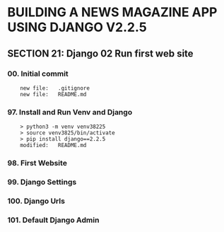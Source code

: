 # BUILDING A NEWS MAGAZINE APP USING DJANGO V2.2.5


## SECTION 21: Django 02 Run first web site


### 00. Initial commit

        new file:   .gitignore
        new file:   README.md

### 97. Install and Run Venv and Django

        > python3 -m venv venv38225
        > source venv3825/bin/activate
        > pip install django==2.2.5
        modified:   README.md
        
### 98. First Website

### 99. Django Settings

### 100. Django Urls

### 101. Default Django Admin